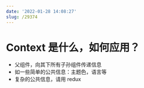 ```yaml
---
date: '2022-01-28 14:08:27'
slug: /29374
---
```


# Context 是什么，如何应用？

- 父组件，向其下所有子孙组件传递信息
- 如一些简单的公共信息：主题色，语言等
- 复杂的公共信息，请用 redux
